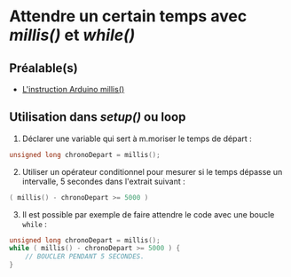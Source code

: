 # Attendre un certain temps avec *millis()* et *while()* 

## Préalable(s)

- [L'instruction Arduino millis()](/arduino/millis.md)


## Utilisation dans *setup()* ou loop

1) Déclarer une variable qui sert à m.moriser le temps de départ :

```cpp
unsigned long chronoDepart = millis();
```

2) Utiliser un opérateur conditionnel pour mesurer si le temps dépasse un intervalle, 5 secondes dans l'extrait suivant :

```cpp
( millis() - chronoDepart ­>= 5000 )
```

3) Il est possible par exemple de faire attendre le code avec une boucle `while` :

```cpp
unsigned long chronoDepart = millis();
while ( millis() - chronoDepart ­>= 5000 ) {
    // BOUCLER PENDANT 5 SECONDES.
}
```